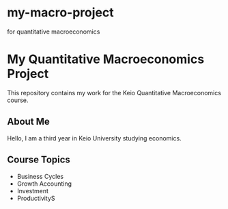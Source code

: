 # my-macro-project
for quantitative macroeconomics
# My Quantitative Macroeconomics Project

This repository contains my work for the Keio Quantitative Macroeconomics course.

## About Me
Hello, I am a third year in Keio University studying economics.

## Course Topics
- Business Cycles
- Growth Accounting
- Investment
- ProductivityS